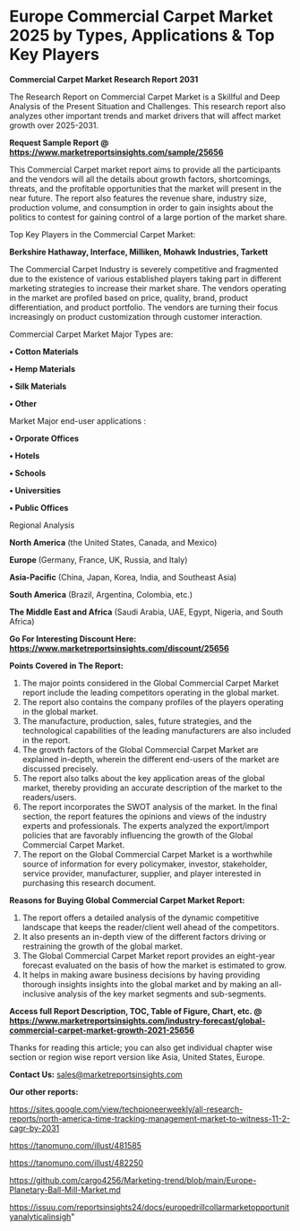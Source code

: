 # Europe Commercial Carpet Market 2025 by Types, Applications & Top Key Players

<strong>Commercial Carpet Market Research Report 2031</strong>

The Research Report on Commercial Carpet Market is a Skillful and Deep Analysis of the Present Situation and Challenges. This research report also analyzes other important trends and market drivers that will affect market growth over 2025-2031.

<strong>Request Sample Report @ <a href=https://www.marketreportsinsights.com/sample/25656>https://www.marketreportsinsights.com/sample/25656</a></strong>

This Commercial Carpet market report aims to provide all the participants and the vendors will all the details about growth factors, shortcomings, threats, and the profitable opportunities that the market will present in the near future. The report also features the revenue share, industry size, production volume, and consumption in order to gain insights about the politics to contest for gaining control of a large portion of the market share.

Top Key Players in the Commercial Carpet Market:

<strong>Berkshire Hathaway, Interface, Milliken, Mohawk Industries, Tarkett</strong>

The Commercial Carpet Industry is severely competitive and fragmented due to the existence of various established players taking part in different marketing strategies to increase their market share. The vendors operating in the market are profiled based on price, quality, brand, product differentiation, and product portfolio. The vendors are turning their focus increasingly on product customization through customer interaction.

Commercial Carpet Market Major Types are:

<strong>• Cotton Materials

• Hemp Materials

• Silk Materials

• Other</strong>

Market Major end-user applications :

<strong>• Orporate Offices

• Hotels

• Schools

• Universities

• Public Offices</strong>

Regional Analysis

</u><strong><b>North America</b></strong> (the United States, Canada, and Mexico)

<strong><b>Europe </b></strong>(Germany, France, UK, Russia, and Italy)

<strong><b>Asia-Pacific</b></strong> (China, Japan, Korea, India, and Southeast Asia)

<strong><b>South America</b></strong> (Brazil, Argentina, Colombia, etc.)

<strong><b>The Middle East and Africa</b></strong> (Saudi Arabia, UAE, Egypt, Nigeria, and South Africa)

<strong>Go For Interesting Discount Here: <a href=https://www.marketreportsinsights.com/discount/25656>https://www.marketreportsinsights.com/discount/25656</a></strong>

<strong>Points Covered in The Report:</strong>
<ol>
  <li>The major points considered in the Global Commercial Carpet Market report include the leading competitors operating in the global market.</li>
  <li>The report also contains the company profiles of the players operating in the global market.</li>
  <li>The manufacture, production, sales, future strategies, and the technological capabilities of the leading manufacturers are also included in the report.</li>
  <li>The growth factors of the Global Commercial Carpet Market are explained in-depth, wherein the different end-users of the market are discussed precisely.</li>
  <li>The report also talks about the key application areas of the global market, thereby providing an accurate description of the market to the readers/users.</li>
  <li>The report incorporates the SWOT analysis of the market. In the final section, the report features the opinions and views of the industry experts and professionals. The experts analyzed the export/import policies that are favorably influencing the growth of the Global Commercial Carpet Market.</li>
  <li>The report on the Global Commercial Carpet Market is a worthwhile source of information for every policymaker, investor, stakeholder, service provider, manufacturer, supplier, and player interested in purchasing this research document.</li>
</ol>
<strong>Reasons for Buying Global Commercial Carpet Market Report:</strong>

<ol>
  <li>The report offers a detailed analysis of the dynamic competitive landscape that keeps the reader/client well ahead of the competitors.</li>
  <li>It also presents an in-depth view of the different factors driving or restraining the growth of the global market.</li>
  <li>The Global Commercial Carpet Market report provides an eight-year forecast evaluated on the basis of how the market is estimated to grow.</li>
  <li>It helps in making aware business decisions by having providing thorough insights insights into the global market and by making an all-inclusive analysis of the key market segments and sub-segments.</li>
</ol>
<strong>Access full Report Description, TOC, Table of Figure, Chart, etc. @ <a href=https://www.marketreportsinsights.com/industry-forecast/global-commercial-carpet-market-growth-2021-25656>https://www.marketreportsinsights.com/industry-forecast/global-commercial-carpet-market-growth-2021-25656</a></strong>


Thanks for reading this article; you can also get individual chapter wise section or region wise report version like Asia, United States, Europe.

<strong>Contact Us:</strong>
sales@marketreportsinsights.com

<strong>Our other reports:</strong>

<a href=https://sites.google.com/view/techpioneerweekly/all-research-reports/north-america-time-tracking-management-market-to-witness-11-2-cagr-by-2031>https://sites.google.com/view/techpioneerweekly/all-research-reports/north-america-time-tracking-management-market-to-witness-11-2-cagr-by-2031</a>

<a href=https://tanomuno.com/illust/481585>https://tanomuno.com/illust/481585</a>

<a href=https://tanomuno.com/illust/482250>https://tanomuno.com/illust/482250</a>

<a href=https://github.com/cargo4256/Marketing-trend/blob/main/Europe-Planetary-Ball-Mill-Market.md>https://github.com/cargo4256/Marketing-trend/blob/main/Europe-Planetary-Ball-Mill-Market.md</a>

<a href=https://issuu.com/reportsinsights24/docs/europedrillcollarmarketopportunityanalyticalinsigh>https://issuu.com/reportsinsights24/docs/europedrillcollarmarketopportunityanalyticalinsigh</a>"
